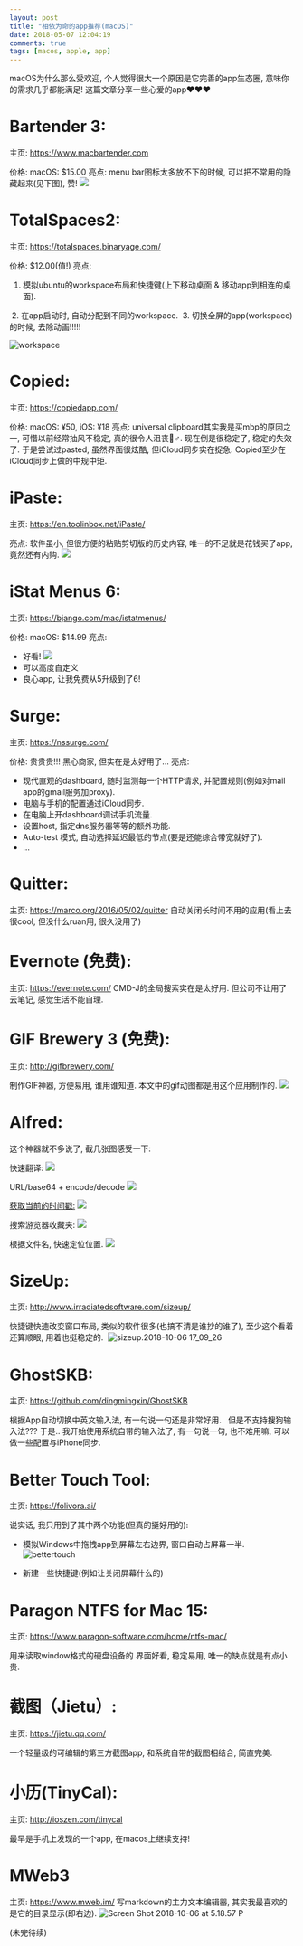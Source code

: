 ```yaml
---
layout: post
title: "相依为命的app推荐(macOS)"
date: 2018-05-07 12:04:19
comments: true
tags: [macos, apple, app]
---
```



macOS为什么那么受欢迎, 个人觉得很大一个原因是它完善的app生态圈, 意味你的需求几乎都能满足!
这篇文章分享一些心爱的app❤️❤️❤️

# Bartender 3:
主页: https://www.macbartender.com

价格: macOS: $15.00
亮点: menu bar图标太多放不下的时候, 可以把不常用的隐藏起来(见下图), 赞!
![](/images/blog/180507_macos_app/2018-04-18%2021_09_31.gif)

<!--more-->

# TotalSpaces2:
主页: https://totalspaces.binaryage.com/

价格: $12.00(值!)
亮点:
1. 模拟ubuntu的workspace布局和快捷键(上下移动桌面 & 移动app到相连的桌面).
 <img style="max-height:200px" class="lazy" data-original="/images/blog/180507_macos_app/8412F41B-51DF-4A7E-BD95-7A1991BD77E4.png">
2. 在app启动时, 自动分配到不同的workspace.
<img style="max-height:200px" class="lazy" data-original="/images/blog/180507_macos_app/FAACC69F-E507-4F23-9030-F95EDA0A31CD.png">
3. 切换全屏的app(workspace)的时候, 去除动画!!!!!
<img style="max-height:200px" class="lazy" data-original="/images/blog/180507_macos_app/3FF48154-0C3B-428C-A085-A553CE3F9F76.png">

![workspace](/images/blog/180507_macos_app/workspace.gif)

# Copied:
主页: https://copiedapp.com/

价格: macOS: ¥50, iOS: ¥18
亮点: universal clipboard其实我是买mbp的原因之一, 可惜以前经常抽风不稳定, 真的很令人沮丧🤦♂️. 现在倒是很稳定了, 稳定的失效了. 于是尝试过pasted, 虽然界面很炫酷, 但iCloud同步实在捉急. Copied至少在iCloud同步上做的中规中矩.

# iPaste:
主页: https://en.toolinbox.net/iPaste/

亮点: 软件虽小, 但很方便的粘贴剪切版的历史内容, 唯一的不足就是花钱买了app, 竟然还有内购.
![](/images/blog/180507_macos_app/F0203FBA-8FCA-428E-A141-1319774F227D.png)

# iStat Menus 6:
主页: https://bjango.com/mac/istatmenus/

价格: macOS: $14.99
亮点:
- 好看!
![](/images/blog/180507_macos_app/A45BC650-FF78-4940-A1EC-B89A72D5EADD.png)
- 可以高度自定义
- 良心app, 让我免费从5升级到了6!

# Surge:
主页: https://nssurge.com/

价格: 贵贵贵!!! 黑心商家, 但实在是太好用了...
亮点:
- 现代直观的dashboard, 随时监测每一个HTTP请求, 并配置规则(例如对mail app的gmail服务加proxy).
- 电脑与手机的配置通过iCloud同步.
- 在电脑上开dashboard调试手机流量.
- 设置host, 指定dns服务器等等的额外功能.
- Auto-test 模式, 自动选择延迟最低的节点(要是还能综合带宽就好了).
- ...

# Quitter:
主页: https://marco.org/2016/05/02/quitter
自动关闭长时间不用的应用(看上去很cool, 但没什么ruan用, 很久没用了)
<img style="max-height:150px" class="lazy" data-original="/images/blog/180507_macos_app/6503A766-0375-407F-837F-691F851A8F8F.png">

# Evernote (免费):
主页: https://evernote.com/
CMD-J的全局搜索实在是太好用. 但公司不让用了云笔记, 感觉生活不能自理.

# GIF Brewery 3 (免费):
主页: http://gifbrewery.com/

制作GIF神器, 方便易用, 谁用谁知道. 本文中的gif动图都是用这个应用制作的.
![](/images/blog/180507_macos_app/15372913053465.jpg)


# Alfred:
这个神器就不多说了, 截几张图感受一下:

快速翻译:
![](/images/blog/180507_macos_app/15372906675512.jpg)

URL/base64 + encode/decode
![](/images/blog/180507_macos_app/62B05219-C848-4E06-BAC3-D91851AB4506.png)

[获取当前的时间戳:](https://github.com/WiconWang/Alfred-Workflows-TimeStamp/blob/d7f1537402822fd6ea4615f1137409484079e362/README.md)
![](/images/blog/180507_macos_app/15372917873863.jpg)


搜索游览器收藏夹:
![](/images/blog/180507_macos_app/15372906448065.jpg)

根据文件名, 快速定位位置.
![](/images/blog/180507_macos_app/15372917180834.jpg)


# SizeUp:
主页: http://www.irradiatedsoftware.com/sizeup/

快捷键快速改变窗口布局, 类似的软件很多(也搞不清是谁抄的谁了), 至少这个看着还算顺眼, 用着也挺稳定的.
<img style="max-height:300px" class="lazy" data-original="/images/blog/180507_macos_app/4BA18CD1-240B-43D2-8747-66EAEF44CAA8.png">
![sizeup.2018-10-06 17_09_26](/images/blog/180507_macos_app/sizeup.2018-10-06%2017_09_26.gif)


# GhostSKB:
主页: https://github.com/dingmingxin/GhostSKB

根据App自动切换中英文输入法, 有一句说一句还是非常好用.
<img style="max-height:200px" class="lazy" data-original="/images/blog/180507_macos_app/E3140163-0B03-4A82-86F7-98A3CC15E2D3.png">
<img style="max-height:300px" class="lazy" data-original="/images/blog/180507_macos_app/D1E00146-18BB-466A-8A44-1DB125D22A9A.png">
但是不支持搜狗输入法??? 于是.. 我开始使用系统自带的输入法了, 有一句说一句, 也不难用嘛, 可以做一些配置与iPhone同步.

# Better Touch Tool:
主页: https://folivora.ai/

说实话, 我只用到了其中两个功能(但真的挺好用的):
- 模拟Windows中拖拽app到屏幕左右边界, 窗口自动占屏幕一半.
![bettertouch](/images/blog/180507_macos_app/bettertouch.gif)

- 新建一些快捷键(例如让关闭屏幕什么的)

# Paragon NTFS for Mac 15:
主页: https://www.paragon-software.com/home/ntfs-mac/

用来读取window格式的硬盘设备的
界面好看, 稳定易用, 唯一的缺点就是有点小贵.
<img style="max-height:300px" class="lazy" data-original="/images/blog/180507_macos_app/D02C2358-5069-4858-AD06-13896D317513.png">

# 截图（Jietu）:
主页: https://jietu.qq.com/

一个轻量级的可编辑的第三方截图app, 和系统自带的截图相结合, 简直完美.
<img style="max-height:300px" class="lazy" data-original="/images/blog/180507_macos_app/D35005EC-FB42-44D3-BB43-678BD968AC4F.png">

# 小历(TinyCal):
主页: http://ioszen.com/tinycal

最早是手机上发现的一个app, 在macos上继续支持!
<img style="max-height:300px" class="lazy" data-original="/images/blog/180507_macos_app/DEE7E30E-C0F7-43A9-A75C-C906EE891791.png">

# MWeb3
主页: https://www.mweb.im/
写markdown的主力文本编辑器, 其实我最喜欢的是它的目录显示(即右边).
![Screen Shot 2018-10-06 at 5.18.57 P](/images/blog/180507_macos_app/Screen%20Shot%202018-10-06%20at%205.18.57%20PM.png)


(未完待续)


